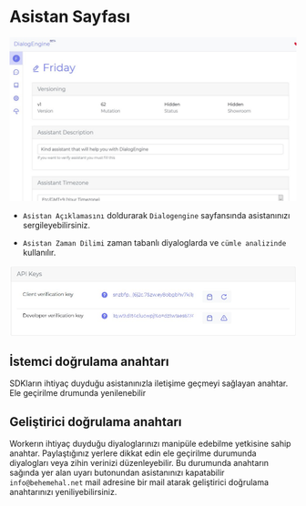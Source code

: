 # Asistan Sayfası

![page](./src/content20.png)

* `Asistan Açıklamasını` doldurarak `Dialogengine` sayfansında asistanınızı sergileyebilirsiniz.

* `Asistan Zaman Dilimi` zaman tabanlı diyaloglarda ve `cümle analizinde` kullanılır.


![page](./src/content18.png)

## İstemci doğrulama anahtarı

SDKların ihtiyaç duyduğu asistanınızla iletişime geçmeyi sağlayan anahtar. Ele geçirilme drumunda yenilenebilir

## Geliştirici doğrulama anahtarı

Workerın ihtiyaç duyduğu diyaloglarınızı manipüle edebilme yetkisine sahip anahtar. Paylaştığınız yerlere dikkat edin ele geçirilme durumunda diyalogları veya zihin verinizi düzenleyebilir. Bu durumunda anahtarın sağında yer alan uyarı butonundan asistanınızı kapatabilir `info@behemehal.net` mail adresine bir mail atarak geliştirici doğrulama anahtarınızı yeniliyebilirsiniz. 
